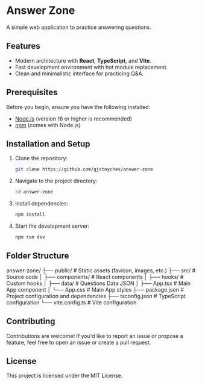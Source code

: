 # Answer Zone

A simple web application to practice answering questions.

## Features

- Modern architecture with **React**, **TypeScript**, and **Vite**.
- Fast development environment with hot module replacement.
- Clean and minimalistic interface for practicing Q&A.

## Prerequisites

Before you begin, ensure you have the following installed:

- [Node.js](https://nodejs.org/) (version 16 or higher is recommended)
- [npm](https://www.npmjs.com/) (comes with Node.js)

## Installation and Setup

1. Clone the repository:
   ```bash
   git clone https://github.com/gjstoychev/answer-zone
   ```

2. Navigate to the project directory:
    ```bash
    cd answer-zone
    ```

3. Install dependencies:
    ```bash
    npm install
    ```

4. Start the development server:
    ```bash
    npm run dev
    ```

## Folder Structure

answer-zone/
├── public/          # Static assets (favicon, images, etc.)
├── src/             # Source code
│   ├── components/  # React components
│   ├── hooks/       # Custom hooks
│   ├── data/        # Questions Data JSON
│   ├── App.tsx      # Main App component
│   └── App.css      # Main App styles
├── package.json     # Project configuration and dependencies
├── tsconfig.json    # TypeScript configuration
└── vite.config.ts   # Vite configuration

## Contributing

Contributions are welcome! If you'd like to report an issue or propose a feature, feel free to open an issue or create a pull request.

## License
This project is licensed under the MIT License.